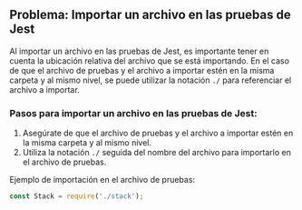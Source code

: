 ## Problema: Importar un archivo en las pruebas de Jest

Al importar un archivo en las pruebas de Jest, es importante tener en cuenta la ubicación relativa del archivo que se está importando. En el caso de que el archivo de pruebas y el archivo a importar estén en la misma carpeta y al mismo nivel, se puede utilizar la notación `./` para referenciar el archivo a importar.

### Pasos para importar un archivo en las pruebas de Jest:

1. Asegúrate de que el archivo de pruebas y el archivo a importar estén en la misma carpeta y al mismo nivel.
2. Utiliza la notación `./` seguida del nombre del archivo para importarlo en el archivo de pruebas.

Ejemplo de importación en el archivo de pruebas:
```javascript
const Stack = require('./stack');

